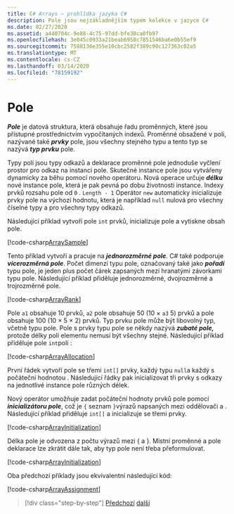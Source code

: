 ```yaml
---
title: C# Arrays – prohlídka jazyka C#
description: Pole jsou nejzákladnějším typem kolekce v jazyce C#
ms.date: 02/27/2020
ms.assetid: a440704c-9e88-4c75-97dd-bfe30ca0fb97
ms.openlocfilehash: 3e045c0933a21beab6958c7851546ba6e0b55ef9
ms.sourcegitcommit: 7588136e355e10cbc2582f389c90c127363c02a5
ms.translationtype: MT
ms.contentlocale: cs-CZ
ms.lasthandoff: 03/14/2020
ms.locfileid: "78159192"
---
```

# <a name="arrays"></a>Pole

***Pole*** je datová struktura, která obsahuje řadu proměnných, které jsou přístupné prostřednictvím vypočítaných indexů. Proměnné obsažené v poli, nazývané také ***prvky*** pole, jsou všechny stejného typu a tento typ se nazývá ***typ prvku*** pole.

Typy polí jsou typy odkazů a deklarace proměnné pole jednoduše vyčlení prostor pro odkaz na instanci pole. Skutečné instance pole jsou vytvářeny dynamicky za běhu pomocí nového operátoru. Nová operace určuje ***délku*** nové instance pole, která je pak pevná po dobu životnosti instance. Indexy prvků rozsahu pole od `0` . `Length - 1` Operátor `new` automaticky inicializuje prvky pole na výchozí hodnotu, která je například `null` nulová pro všechny číselné typy a pro všechny typy odkazů.

Následující příklad vytvoří pole `int` prvků, inicializuje pole a vytiskne obsah pole.

[!code-csharp[ArraySample](../../../samples/snippets/csharp/tour/arrays/Program.cs#L3-L18)]

Tento příklad vytvoří a pracuje na ***jednorozměrné pole***. C# také podporuje ***vícerozměrná pole***. Počet dimenzí typu pole, označovaný také jako ***pořadí*** typu pole, je jeden plus počet čárek zapsaných mezi hranatými závorkami typu pole. Následující příklad přiděluje jednorozměrné, dvojrozměrné a trojrozměrné pole.

[!code-csharp[ArrayRank](../../../samples/snippets/csharp/tour/arrays/Program.cs#L24-L26)]

Pole `a1` obsahuje 10 prvků, `a2` pole obsahuje 50 (10 × `a3` 5) prvků a pole obsahuje 100 (10 × 5 × 2) prvků.
Typ prvku pole může být libovolný typ, včetně typu pole. Pole s prvky typu pole se někdy nazývá ***zubaté pole,*** protože délky polí elementu nemusí být všechny stejné. Následující příklad přiděluje pole `int`polí :

[!code-csharp[ArrayAllocation](../../../samples/snippets/csharp/tour/arrays/Program.cs#L31-L34)]

První řádek vytvoří pole se třemi `int[]` prvky, každý typu `null`a každý s počáteční hodnotou . Následující řádky pak inicializovat tři prvky s odkazy na jednotlivé instance pole různých délek.

Nový operátor umožňuje zadat počáteční hodnoty prvků pole pomocí ***inicializátoru pole***, což je `{` seznam `}`výrazů napsaných mezi oddělovači a . Následující příklad přiděluje `int[]` a inicializuje se třemi prvky.

[!code-csharp[ArrayInitialization](../../../samples/snippets/csharp/tour/arrays/Program.cs#L39-L39)]

Délka pole je odvozena z počtu výrazů mezi { a }. Místní proměnné a pole deklarace lze zkrátit dále tak, aby typ pole není třeba přeformulovat.

[!code-csharp[ArrayInitialization](../../../samples/snippets/csharp/tour/arrays/Program.cs#L44-L44)]

Oba předchozí příklady jsou ekvivalentní následující kód:

[!code-csharp[ArrayAssignment](../../../samples/snippets/csharp/tour/arrays/Program.cs#L49-L53)]

>[!div class="step-by-step"]
>[Předchozí](classes-and-objects.md)
>[další](interfaces.md)
